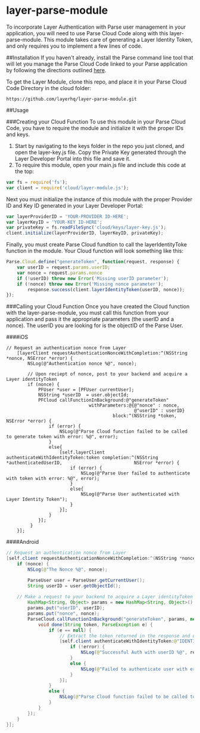 layer-parse-module
==================
To incorporate Layer Authentication with Parse user management in your application, you will need to use Parse Cloud Code along with this layer-parse-module. This module takes care of generating a Layer Identity Token, and only requires you to implement a few lines of code.


##Installation
If you haven't already, install the Parse command line tool that will let you manage the Parse Cloud Code linked to your Parse application by following the directions outlined [here](https://parse.com/docs/cloud_code_guide).

To get the Layer Module, clone this repo, and place it in your Parse Cloud Code Directory in the cloud folder:

    https://github.com/layerhq/layer-parse-module.git
    
##Usage


###Creating your Cloud Function
To use this module in your Parse Cloud Code, you have to require the module and initialize it with the proper IDs and keys. 
  1. Start by navigating to the keys folder in the repo you just cloned, and open the layer-key.js file. Copy the Private       Key generated through the Layer Developer Portal into this file and save it. 
  2. To require this module, open your main.js file and include this code at the top:
  
```javascript
var fs = require('fs');
var client = require('cloud/layer-module.js');
```
        
Next you must initialize the instance of this module with the proper Provider ID and Key ID generated in your Layer        Developer Portal:
  
```javascript
var layerProviderID = 'YOUR-PROVIDER ID-HERE';
var layerKeyID = 'YOUR-KEY ID-HERE';
var privateKey = fs.readFileSync('cloud/keys/layer-key.js');
client.initialize(layerProviderID, layerKeyID, privateKey);
```
        
Finally, you must create Parse Cloud fundtion to call the layerIdentityToke function in the module. Your Cloud function will look something like this:
  
```javascript
Parse.Cloud.define("generateToken", function(request, response) {
	var userID = request.params.userID;
	var nonce = request.params.nonce
	if (!userID) throw new Error('Missing userID parameter');
	if (!nonce) throw new Error('Missing nonce parameter');
        response.success(client.layerIdentityToken(userID, nonce));
});
```

###Calling your Cloud Function
Once you have created the Cloud function with the layer-parse-module, you must call this function from your application and pass it the appropriate parameters (the userID and a nonce). The userID you are looking for is the objectID of the Parse User.

####iOS
```objc
// Request an authentication nonce from Layer
    [layerClient requestAuthenticationNonceWithCompletion:^(NSString *nonce, NSError *error) {
        NSLog(@"Authentication nonce %@", nonce);
       
        // Upon reciept of nonce, post to your backend and acquire a Layer identityToken  
        if (nonce) {
	        PFUser *user = [PFUser currentUser];
	        NSString *userID  = user.objectId;
	        PFCloud callFunctionInBackground:@"generateToken"
	                           withParameters:@{@"nonce" : nonce,
	                                            @"userID" : userID}
	                                    block:^(NSString *token, NSError *error) {
	            if (error) {
	                NSLog(@"Parse Cloud function failed to be called to generate token with error: %@", error);
	            }
	            else{
	                [self.layerClient authenticateWithIdentityToken:token completion:^(NSString *authenticatedUserID, 							NSError *error) {
	                    if (error) {
	                        NSLog(@"Parse User failed to authenticate with token with error: %@", error);
	                    }
	                    else{
	                        NSLog(@"Parse User authenticated with Layer Identity Token");
	                    }
	                }];
	            }
	        }];
		 }
    }];
```

####Android
```java
// Request an authentication nonce from Layer
[self.client requestAuthenticationNonceWithCompletion:^(NSString *nonce, NSError *error) {
    if (nonce) {
    	NSLog(@"The Nonce %@", nonce);

    	ParseUser user = ParseUser.getCurrentUser();
    	String userID = user.getObjectId();
    	
	// Make a request to your backend to acquire a Layer identityToken
        HashMap<String, Object> params = new HashMap<String, Object>();
		params.put("userID", userID);
		params.put("nonce", nonce);
		ParseCloud.callFunctionInBackground("generateToken", params, new FunctionCallback<String>() {
   			void done(String token, ParseException e) {
	    		if (e == null) {
	    			// Extract the token returned in the response and use it to authenticate the Layer client
		 			[self.client authenticateWithIdentityToken:@"IDENTITY_TOKEN" completion:^(NSString *remoteUserID, 							NSError *error) {
	     				if (!error) {
	    			  		NSLog(@"Successful Auth with userID %@", remoteUserID);
	     				}
	     				else {
	     					NSLog(@"Failed to authenticate user with error: %@", error);
	     				}
					}];
	       		}
	       		else {
	       			NSLog(@"Parse Cloud function failed to be called to generate token with error: %@", error);
	       		}
   			}
		});
    }
}];
